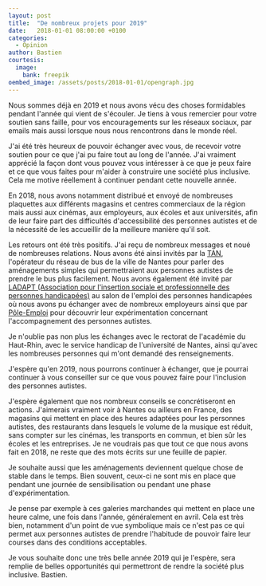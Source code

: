 ```yaml
---
layout: post
title:  "De nombreux projets pour 2019"
date:   2018-01-01 08:00:00 +0100
categories:
  - Opinion
author: Bastien
courtesis:
  image:
    bank: freepik
oembed_image: /assets/posts/2018-01-01/opengraph.jpg
---
```


Nous sommes déjà en 2019 et nous avons vécu des choses formidables pendant l'année qui vient de s'écouler.
Je tiens à vous remercier pour votre soutien sans faille, pour vos encouragements sur les réseaux 
sociaux, par emails mais aussi lorsque nous nous rencontrons dans le monde réel.

J'ai été très heureux de pouvoir échanger avec vous, de recevoir votre soutien pour ce que j'ai pu faire tout au long de l'année.
J'ai vraiment apprécié la façon dont vous pouvez vous intéresser à ce que je peux faire et ce que vous faites pour m'aider
à construire une société plus inclusive. Cela me motive réellement à continuer pendant cette nouvelle année.

En 2018, nous avons notamment distribué et envoyé de nombreuses plaquettes 
aux différents magasins et centres commerciaux de la région mais aussi aux cinémas, aux 
employeurs, aux écoles et aux universités, afin de leur faire part des difficultés 
d'accessibilité des personnes autistes et de la nécessité 
de les accueillir de la meilleure manière qu'il soit.

Les retours ont été très positifs. J'ai reçu de nombreux messages et noué de nombreuses relations. 
Nous avons été ainsi invités par la <a href="http://www.tan.fr/">TAN</a>, l'opérateur du réseau de bus de la ville de 
Nantes pour parler des aménagements simples qui permettraient aux personnes autistes de 
prendre le bus plus facilement.
Nous avons également été invité par <a href="http://www.ladapt.net/">LADAPT (Association pour l'insertion sociale et professionnelle des personnes handicapées)</a> au salon de l'emploi 
des personnes handicapées où nous avons pu échanger avec de nombreux employeurs ainsi que par 
<a href="http://www.pole-emploi.fr">Pôle-Emploi</a> pour découvrir leur expérimentation concernant l'accompagnement des 
personnes autistes.

Je n'oublie pas non plus les échanges avec le rectorat de l'académie du Haut-Rhin, 
avec le service handicap de l'université de Nantes, ainsi qu'avec les nombreuses personnes qui m'ont demandé des renseignements.

J'espère qu'en 2019, nous pourrons continuer à échanger, que je pourrai continuer à
vous conseiller sur ce que vous pouvez faire pour l'inclusion des personnes autistes.

J'espère également que nos nombreux conseils se concrétiseront en actions.
J'aimerais vraiment voir à Nantes ou ailleurs en France,  des magasins qui mettent en place des heures adaptées pour les personnes autistes, des restaurants dans lesquels le volume de 
la  musique est réduit, sans compter sur les cinémas, les transports en commun, et bien sûr les écoles et les entreprises.
Je ne voudrais pas que tout ce que nous avons fait en 2018, ne reste que des mots écrits sur une feuille de papier.

Je souhaite aussi que les aménagements deviennent quelque chose de stable dans le temps.
Bien souvent, ceux-ci ne sont mis en place que pendant une journée de sensibilisation ou pendant une phase d'expérimentation.
<!--
Il me semble important, si nous voulons avancer que la mise en place d'aménagements, ceux-ci doivent devenir 
-->
Je pense par exemple à ces galeries marchandes qui mettent en place une heure calme, une fois dans l'année, généralement en avril.
Cela est très bien, notamment d'un point de vue symbolique mais ce n'est pas ce qui permet aux personnes autistes de prendre l'habitude de pouvoir faire leur courses dans des conditions 
acceptables.


Je vous souhaite donc une très belle année 2019 qui je l'espère, sera remplie de belles opportunités qui permettront de rendre la société plus inclusive.
Bastien.

